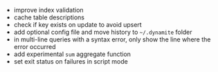 * improve index validation
* cache table descriptions
* check if key exists on update to avoid upsert
* add optional config file and move history to `~/.dynamite` folder
* in multi-line queries with a syntax error, only show the line where the error occurred
* add experimental `sum` aggregate function
* set exit status on failures in script mode

